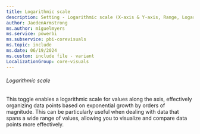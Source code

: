 ```yaml
---
title: Logarithmic scale
description: Setting - Logarithmic scale (X-axis & Y-axis, Range, Logarithmic scale)
author: JaedenArmstrong
ms.author: miguelmyers
ms.service: powerbi
ms.subservice: pbi-corevisuals
ms.topic: include
ms.date: 06/19/2024
ms.custom: include file - variant
LocalizationGroup: core-visuals
---
```

   ###### Logarithmic scale
   This toggle enables a logarithmic scale for values along the axis, effectively organizing data points based on exponential growth by orders of magnitude. This can be particularly useful when dealing with data that spans a wide range of values, allowing you to visualize and compare data points more effectively.
